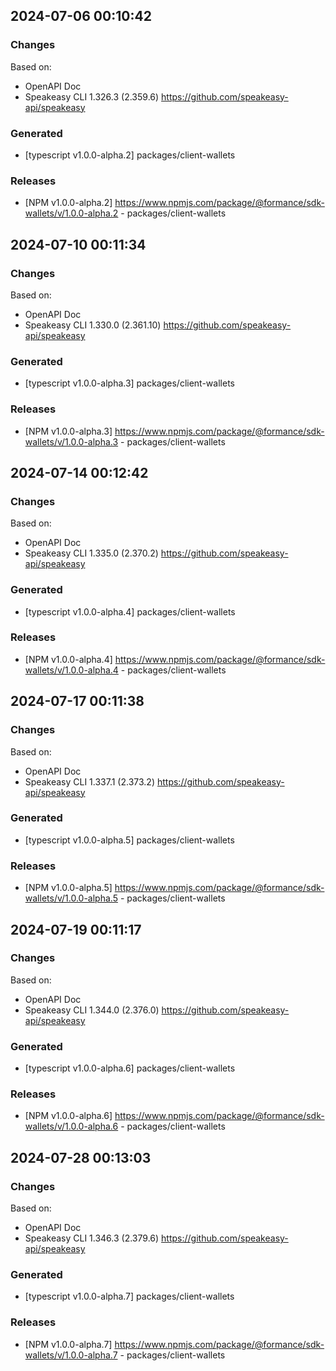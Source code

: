 

## 2024-07-06 00:10:42
### Changes
Based on:
- OpenAPI Doc  
- Speakeasy CLI 1.326.3 (2.359.6) https://github.com/speakeasy-api/speakeasy
### Generated
- [typescript v1.0.0-alpha.2] packages/client-wallets
### Releases
- [NPM v1.0.0-alpha.2] https://www.npmjs.com/package/@formance/sdk-wallets/v/1.0.0-alpha.2 - packages/client-wallets

## 2024-07-10 00:11:34
### Changes
Based on:
- OpenAPI Doc  
- Speakeasy CLI 1.330.0 (2.361.10) https://github.com/speakeasy-api/speakeasy
### Generated
- [typescript v1.0.0-alpha.3] packages/client-wallets
### Releases
- [NPM v1.0.0-alpha.3] https://www.npmjs.com/package/@formance/sdk-wallets/v/1.0.0-alpha.3 - packages/client-wallets

## 2024-07-14 00:12:42
### Changes
Based on:
- OpenAPI Doc  
- Speakeasy CLI 1.335.0 (2.370.2) https://github.com/speakeasy-api/speakeasy
### Generated
- [typescript v1.0.0-alpha.4] packages/client-wallets
### Releases
- [NPM v1.0.0-alpha.4] https://www.npmjs.com/package/@formance/sdk-wallets/v/1.0.0-alpha.4 - packages/client-wallets

## 2024-07-17 00:11:38
### Changes
Based on:
- OpenAPI Doc  
- Speakeasy CLI 1.337.1 (2.373.2) https://github.com/speakeasy-api/speakeasy
### Generated
- [typescript v1.0.0-alpha.5] packages/client-wallets
### Releases
- [NPM v1.0.0-alpha.5] https://www.npmjs.com/package/@formance/sdk-wallets/v/1.0.0-alpha.5 - packages/client-wallets

## 2024-07-19 00:11:17
### Changes
Based on:
- OpenAPI Doc  
- Speakeasy CLI 1.344.0 (2.376.0) https://github.com/speakeasy-api/speakeasy
### Generated
- [typescript v1.0.0-alpha.6] packages/client-wallets
### Releases
- [NPM v1.0.0-alpha.6] https://www.npmjs.com/package/@formance/sdk-wallets/v/1.0.0-alpha.6 - packages/client-wallets

## 2024-07-28 00:13:03
### Changes
Based on:
- OpenAPI Doc  
- Speakeasy CLI 1.346.3 (2.379.6) https://github.com/speakeasy-api/speakeasy
### Generated
- [typescript v1.0.0-alpha.7] packages/client-wallets
### Releases
- [NPM v1.0.0-alpha.7] https://www.npmjs.com/package/@formance/sdk-wallets/v/1.0.0-alpha.7 - packages/client-wallets